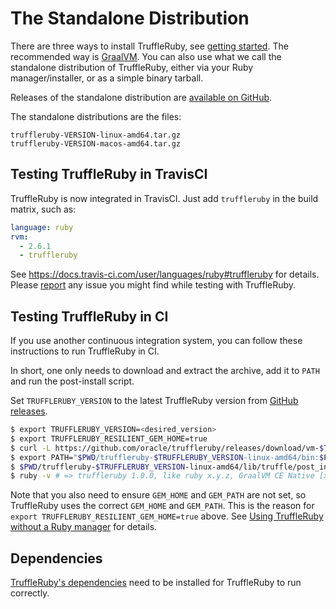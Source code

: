 # The Standalone Distribution

There are three ways to install TruffleRuby, see
[getting started](../../README.md#getting-started). The recommended way is
[GraalVM](installing-graalvm.md). You can also use what we call the standalone
distribution of TruffleRuby, either via your Ruby manager/installer, or as a
simple binary tarball.

Releases of the standalone distribution are
[available on GitHub](https://github.com/oracle/truffleruby/releases).

The standalone distributions are the files:

```
truffleruby-VERSION-linux-amd64.tar.gz
truffleruby-VERSION-macos-amd64.tar.gz
```

## Testing TruffleRuby in TravisCI

TruffleRuby is now integrated in TravisCI.
Just add `truffleruby` in the build matrix, such as:

```yaml
language: ruby
rvm:
  - 2.6.1
  - truffleruby
```

See https://docs.travis-ci.com/user/languages/ruby#truffleruby for details.
Please [report](https://github.com/oracle/truffleruby/issues) any issue you might find while testing with TruffleRuby.

## Testing TruffleRuby in CI

If you use another continuous integration system, you can follow these
instructions to run TruffleRuby in CI.

In short, one only needs to download and extract the archive, add it to `PATH`
and run the post-install script.

Set `TRUFFLERUBY_VERSION` to the latest TruffleRuby version from
[GitHub releases](https://github.com/oracle/truffleruby/releases).

```bash
$ export TRUFFLERUBY_VERSION=<desired_version>
$ export TRUFFLERUBY_RESILIENT_GEM_HOME=true
$ curl -L https://github.com/oracle/truffleruby/releases/download/vm-$TRUFFLERUBY_VERSION/truffleruby-$TRUFFLERUBY_VERSION-linux-amd64.tar.gz | tar xz
$ export PATH="$PWD/truffleruby-$TRUFFLERUBY_VERSION-linux-amd64/bin:$PATH"
$ $PWD/truffleruby-$TRUFFLERUBY_VERSION-linux-amd64/lib/truffle/post_install_hook.sh
$ ruby -v # => truffleruby 1.0.0, like ruby x.y.z, GraalVM CE Native [x86_64-linux]
```

Note that you also need to ensure `GEM_HOME` and `GEM_PATH` are not set, so
TruffleRuby uses the correct `GEM_HOME` and `GEM_PATH`. This is the reason for
`export TRUFFLERUBY_RESILIENT_GEM_HOME=true` above.
See [Using TruffleRuby without a Ruby manager](ruby-managers.md#using-truffleruby-without-a-ruby-manager)
for details.

## Dependencies

[TruffleRuby's dependencies](../../README.md#dependencies) need to be installed
for TruffleRuby to run correctly.
